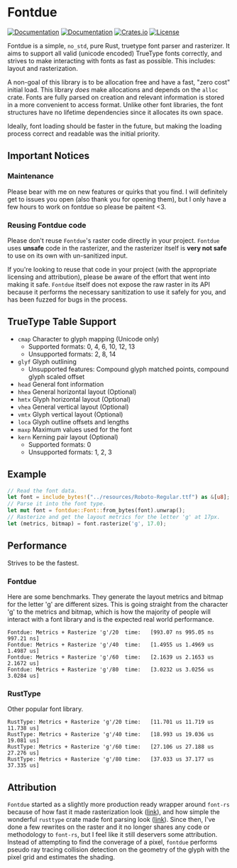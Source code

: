 # Fontdue

[![Documentation](https://travis-ci.org/mooman219/fontdue.svg?branch=master)](https://travis-ci.org/mooman219/fontdue)
[![Documentation](https://docs.rs/fontdue/badge.svg)](https://docs.rs/fontdue)
[![Crates.io](https://img.shields.io/crates/v/fontdue.svg)](https://crates.io/crates/fontdue)
[![License](https://img.shields.io/crates/l/fontdue.svg)](https://github.com/mooman219/fontdue/blob/master/LICENSE)

Fontdue is a simple, `no_std`, pure Rust, truetype font parser and rasterizer. It aims to support all valid (unicode encoded) TrueType fonts correctly, and strives to make interacting with fonts as fast as possible. This includes: layout and rasterization.

A non-goal of this library is to be allocation free and have a fast, "zero cost" initial load. This library _does_ make allocations and depends on the `alloc` crate. Fonts are fully parsed on creation and relevant information is stored in a more convenient to access format. Unlike other font libraries, the font structures have no lifetime dependencies since it allocates its own space.

Ideally, font loading should be faster in the future, but making the loading process correct and readable was the initial priority.

## Important Notices

### Maintenance

Please bear with me on new features or quirks that you find. I will definitely get to issues you open (also thank you for opening them), but I only have a few hours to work on fontdue so please be paitent <3.

### Reusing Fontdue code

Please don't reuse `Fontdue`'s raster code directly in your project. `Fontdue` uses **unsafe** code in the rasterizer, and the rasterizer itself is **very not safe** to use on its own with un-sanitized input.

If you're looking to reuse that code in your project (with the appropriate licensing and attribution), please be aware of the effort that went into making it safe. `Fontdue` itself does not expose the raw raster in its API because it performs the necessary sanitization to use it safely for you, and has been fuzzed for bugs in the process.

## TrueType Table Support
- `cmap` Character to glyph mapping (Unicode only)
  - Supported formats: 0, 4, 6, 10, 12, 13
  - Unsupported formats: 2, 8, 14
- `glyf` Glyph outlining
  - Unsupported features: Compound glyph matched points, compound glyph scaled offset
- `head` General font information
- `hhea` General horizontal layout (Optional)
- `hmtx` Glyph horizontal layout (Optional)
- `vhea` General vertical layout (Optional)
- `vmtx` Glyph vertical layout (Optional)
- `loca` Glyph outline offsets and lengths
- `maxp` Maximum values used for the font
- `kern` Kerning pair layout (Optional)
  - Supported formats: 0
  - Unsupported formats: 1, 2, 3

## Example

```rust
// Read the font data.
let font = include_bytes!("../resources/Roboto-Regular.ttf") as &[u8];
// Parse it into the font type.
let mut font = fontdue::Font::from_bytes(font).unwrap();
// Rasterize and get the layout metrics for the letter 'g' at 17px.
let (metrics, bitmap) = font.rasterize('g', 17.0);
```

## Performance

Strives to be the fastest.

### Fontdue

Here are some benchmarks. They generate the layout metrics and bitmap for the letter 'g' are different sizes. This is going straight from the character 'g' to the metrics and bitmap, which is how the majority of people will interact with a font library and is the expected real world performance.

```
Fontdue: Metrics + Rasterize 'g'/20  time:   [993.07 ns 995.05 ns 997.21 ns]
Fontdue: Metrics + Rasterize 'g'/40  time:   [1.4955 us 1.4969 us 1.4987 us]
Fontdue: Metrics + Rasterize 'g'/60  time:   [2.1639 us 2.1653 us 2.1672 us]
Fontdue: Metrics + Rasterize 'g'/80  time:   [3.0232 us 3.0256 us 3.0284 us]
```

### RustType

Other popular font library.

```
RustType: Metrics + Rasterize 'g'/20 time:   [11.701 us 11.719 us 11.738 us]
RustType: Metrics + Rasterize 'g'/40 time:   [18.993 us 19.036 us 19.081 us]
RustType: Metrics + Rasterize 'g'/60 time:   [27.106 us 27.188 us 27.276 us]
RustType: Metrics + Rasterize 'g'/80 time:   [37.033 us 37.177 us 37.335 us]
```

## Attribution

`Fontdue` started as a slightly more production ready wrapper around `font-rs` because of how fast it made rasterization look ([link](https://github.com/raphlinus/font-rs)), and how simple the wonderful `rusttype` crate made font parsing look ([link](https://gitlab.redox-os.org/redox-os/rusttype)). Since then, I've done a few rewrites on the raster and it no longer shares any code or methodology to `font-rs`, but I feel like it still deservers some attribution. Instead of attempting to find the converage of a pixel, `fontdue` performs pseudo ray tracing collision detection on the geometry of the glyph with the pixel grid and estimates the shading.